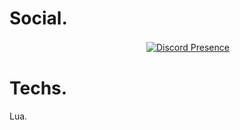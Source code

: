 # Social.
ㅤㅤㅤㅤㅤㅤㅤㅤㅤㅤㅤㅤㅤㅤㅤㅤㅤ[![Discord Presence](https://lanyard.cnrad.dev/api/834407731002605608)](https://discord.com/users/834407731002605608)

# Techs.

Lua.
